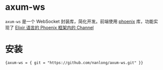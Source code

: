 # axum-ws

`axum-ws` 是一个 WebSocket 封装库，简化开发。前端使用 [phoenix](https://www.npmjs.com/package/phoenix) 库，功能实现了 [Elixir 语言的 Phoenix 框架内的 Channel](https://hexdocs.pm/phoenix/channels.html)

# 安装

`{axum-ws = { git = "https://github.com/nanlong/axum-ws.git" }}`
